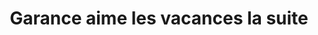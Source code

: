 ---
title: "Garance aime les vacances la suite"
url: /quimper/garance-aime-les-vacances-la-suite/
shop: cadeau
---